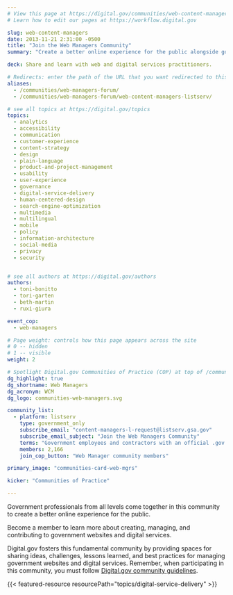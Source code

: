 ```yaml
---
# View this page at https://digital.gov/communities/web-content-managers
# Learn how to edit our pages at https://workflow.digital.gov

slug: web-content-managers
date: 2013-11-21 2:31:00 -0500
title: "Join the Web Managers Community"
summary: "Create a better online experience for the public alongside government web content managers."

deck: Share and learn with web and digital services practitioners.

# Redirects: enter the path of the URL that you want redirected to this page
aliases:
  - /communities/web-managers-forum/
  - /communities/web-managers-forum/web-content-managers-listserv/

# see all topics at https://digital.gov/topics
topics:
  - analytics
  - accessibility
  - communication
  - customer-experience
  - content-strategy
  - design
  - plain-language
  - product-and-project-management
  - usability
  - user-experience
  - governance
  - digital-service-delivery
  - human-centered-design
  - search-engine-optimization
  - multimedia
  - multilingual
  - mobile
  - policy
  - information-architecture
  - social-media
  - privacy
  - security


# see all authors at https://digital.gov/authors
authors:
  - toni-bonitto
  - tori-garten
  - beth-martin
  - ruxi-giura

event_cop:
  - web-managers

# Page weight: controls how this page appears across the site
# 0 -- hidden
# 1 -- visible
weight: 2

# Spotlight Digital.gov Communities of Practice (COP) at top of /communities
dg_highlight: true
dg_shortname: Web Managers
dg_acronym: WCM
dg_logo: communities-web-managers.svg

community_list:
  - platform: listserv
    type: government_only
    subscribe_email: "content-managers-l-request@listserv.gsa.gov"
    subscribe_email_subject: "Join the Web Managers Community"
    terms: "Government employees and contractors with an official .gov or .mil email are eligible to join."
    members: 2,166
    join_cop_button: "Web Manager community members"

primary_image: "communities-card-web-mgrs"

kicker: "Communities of Practice"

---
```

Government professionals from all levels come together in this community to create a better online experience for the public.

Become a member to learn more about creating, managing, and contributing to government websites and digital services.

Digital.gov fosters this fundamental community by providing spaces for sharing ideas, challenges, lessons learned, and best practices for managing government websites and digital services. Remember, when participating in this community, you must follow [Digital.gov community guidelines](https://digital.gov/communities/community-guidelines/).

{{< featured-resource resourcePath="topics/digital-service-delivery" >}}
